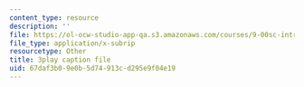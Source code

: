 ```yaml
---
content_type: resource
description: ''
file: https://ol-ocw-studio-app-qa.s3.amazonaws.com/courses/9-00sc-introduction-to-psychology-fall-2011/67daf3b09e0b5d74913cd295e9f04e19_lanmHS0JwYI.vtt
file_type: application/x-subrip
resourcetype: Other
title: 3play caption file
uid: 67daf3b0-9e0b-5d74-913c-d295e9f04e19
---
```


